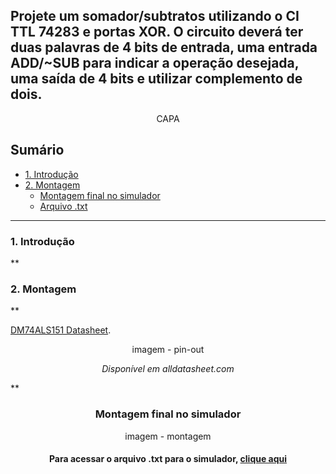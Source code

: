 ## Projete um somador/subtratos utilizando o CI TTL 74283 e portas XOR. O circuito deverá ter duas palavras de 4 bits de entrada, uma entrada ADD/~SUB para indicar a operação desejada, uma saída de 4 bits e utilizar complemento de dois.

<div align="center">
  
  CAPA
</div>

## Sumário
<!-- TOC -->
- [1. Introdução](#1-introdução)
- [2. Montagem](#2-montagem)
  - [Montagem final no simulador](#montagem-final-no-simulador)
  - [Arquivo .txt](#para-acessar-o-arquivo-txt-para-o-simulador-clique-aqui)
<!-- /TOC -->
___

### 1. Introdução

**

### 2. Montagem

**

[DM74ALS151 Datasheet](https://www.alldatasheet.com/datasheet-pdf/pdf/50940/FAIRCHILD/74151.html).

<div align="center">
  
  imagem - pin-out
  
  *Disponível em alldatasheet.com*
</div>

**

<div align="center">
  
### Montagem final no simulador

  imagem - montagem

</div>

<div align="center">

#### Para acessar o arquivo .txt para o simulador, [clique aqui](https://github.com/thearthurlima/EngenhariaEletrica/blob/main/LABCD/1-circ-combin-mux-74151/1-circ-combin-mux-74151.txt)

</div>
